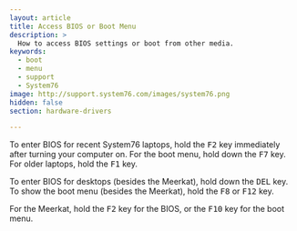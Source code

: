 ```yaml
---
layout: article
title: Access BIOS or Boot Menu
description: >
  How to access BIOS settings or boot from other media.
keywords:
  - boot
  - menu
  - support
  - System76
image: http://support.system76.com/images/system76.png
hidden: false
section: hardware-drivers

---
```


To enter BIOS for recent System76 laptops, hold the <kbd>F2</kbd> key immediately after turning your computer on.  For the boot menu, hold down the <kbd>F7</kbd> key.  For older laptops, hold the <kbd>F1</kbd> key.

To enter BIOS for desktops (besides the Meerkat), hold down the <kbd>DEL</kbd> key.  To show the boot menu (besides the Meerkat), hold the <kbd>F8</kbd> or <kbd>F12</kbd> key. 

For the Meerkat, hold the <kbd>F2</kbd> key for the BIOS, or the <kbd>F10</kbd> key for the boot menu.
